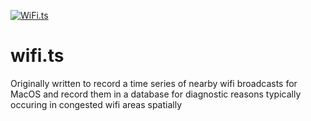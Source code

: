 [![WiFi.ts](https://github.com/FreedomFaighter/wifits/actions/workflows/build.yml/badge.svg)](https://github.com/FreedomFaighter/wifits/actions/workflows/build.yml)

# wifi.ts

Originally written to record a time series of nearby wifi broadcasts for MacOS and record them in a database for diagnostic reasons typically occuring in congested wifi areas spatially

